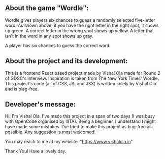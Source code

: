 ## About the game "Wordle":
    
   Wordle gives players six chances to guess a randomly selected five-letter word. As shown above, if you have the right letter in the right spot, it         shows up green. A correct letter in the wrong spot shows up yellow. A letter that isn't in the word in any spot shows up gray.

   A player has six chances to guess the correct word.

## About the project and its development:

   This is a frontend React based project made by Vishal Ola made for Round 2 of GDSC's interview. Inspiration is taken from The New York Times' Wordle. 
   This project's code (all of CSS, JS, and JSX)  is written solely by Vishal Ola and is plag-free.

## Developer's message:
   Hi! I'm Vishal Ola. I've made this project in a span of two days (I was busy with OpenCode organised by IIITA). Being a beginner, I understand I might have made some mistakes. I've tried to make this project as bug-free as possible. 
    Any suggestion is most welcomed!
    
   You may reach to me at my website: "https://www.vishalola.in"
    
   Thank You!
   Have a lovely day.
